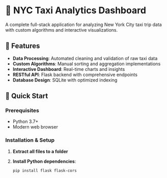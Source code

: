 
# 🚕 NYC Taxi Analytics Dashboard

A complete full-stack application for analyzing New York City taxi trip data with custom algorithms and interactive visualizations.

## 🎯 Features

- **Data Processing**: Automated cleaning and validation of raw taxi data
- **Custom Algorithms**: Manual sorting and aggregation implementations
- **Interactive Dashboard**: Real-time charts and insights
- **RESTful API**: Flask backend with comprehensive endpoints
- **Database Design**: SQLite with optimized indexing

## 🚀 Quick Start

### Prerequisites
- Python 3.7+
- Modern web browser

### Installation & Setup

1. **Extract all files to a folder**

2. **Install Python dependencies**:
   ```bash
   pip install flask flask-cors

